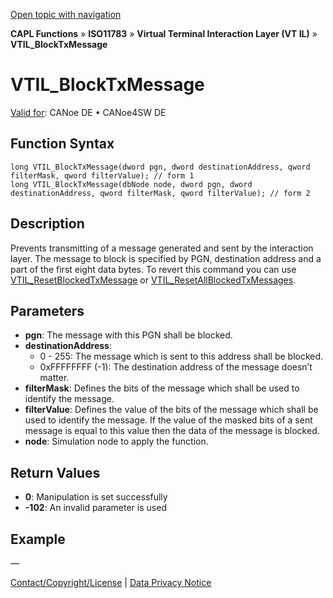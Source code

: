 [Open topic with navigation](../../../../../../CANoeDEFamily.htm#Topics/CAPLFunctions/ISO11783/ISOInteractionLayerVT/Functions/CAPLfunctionIso11783VTILBlockTxMessage.md)

**CAPL Functions** » **ISO11783** » **Virtual Terminal Interaction Layer (VT IL)** » **VTIL_BlockTxMessage**

# VTIL_BlockTxMessage

[Valid for](../../../../Shared/FeatureAvailability.md): CANoe DE • CANoe4SW DE

## Function Syntax

```plaintext
long VTIL_BlockTxMessage(dword pgn, dword destinationAddress, qword filterMask, qword filterValue); // form 1
long VTIL_BlockTxMessage(dbNode node, dword pgn, dword destinationAddress, qword filterMask, qword filterValue); // form 2
```

## Description

Prevents transmitting of a message generated and sent by the interaction layer. The message to block is specified by PGN, destination address and a part of the first eight data bytes. To revert this command you can use [VTIL_ResetBlockedTxMessage](CAPLfunctionIso11783VTILResetBlockedTxMessage.md) or [VTIL_ResetAllBlockedTxMessages](CAPLfunctionIso11783VTILResetAllBlockedTxMessages.md).

## Parameters

- **pgn**: The message with this PGN shall be blocked.
- **destinationAddress**:
  - 0 - 255: The message which is sent to this address shall be blocked.
  - 0xFFFFFFFF (-1): The destination address of the message doesn’t matter.
- **filterMask**: Defines the bits of the message which shall be used to identify the message.
- **filterValue**: Defines the value of the bits of the message which shall be used to identify the message. If the value of the masked bits of a sent message is equal to this value then the data of the message is blocked.
- **node**: Simulation node to apply the function.

## Return Values

- **0**: Manipulation is set successfully
- **-102**: An invalid parameter is used

## Example

—

[Contact/Copyright/License](../../../../Shared/ContactCopyrightLicense.md) | [Data Privacy Notice](https://www.vector.com/int/en/company/get-info/privacy-policy/)

